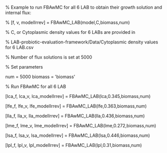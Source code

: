 % Example to run FBAwMC for all 6 LAB to obtain their growth solution and internal flux:

% [f, v, modelIrrev] = FBAwMC_LAB(model,C,biomass,num)

% C, or Cytoplasmic density values for 6 LABs are provided in 

% LAB-probiotic-evaluation-framework/Data/Cytoplasmic density values for 6 LAB.csv

% Number of flux solutions is set at 5000


% Set parameters

num = 5000
biomass = 'biomass'




% Run FBAwMC for all 6 LAB

[lca_f, lca_v, lca_modelIrrev] = FBAwMC_LAB(lca,0.345,biomass,num)

[lfe_f, lfe_v, lfe_modelIrrev] = FBAwMC_LAB(lfe,0.363,biomass,num)

[lla_f, lla_v, lla_modelIrrev] = FBAwMC_LAB(lla,0.436,biomass,num)

[lme_f, lme_v, lme_modelIrrev] = FBAwMC_LAB(lme,0.272,biomass,num)

[lsa_f, lsa_v, lsa_modelIrrev] = FBAwMC_LAB(lsa,0.446,biomass,num)

[lpl_f, lpl_v, lpl_modelIrrev] = FBAwMC_LAB(lpl,0.31,biomass,num)
